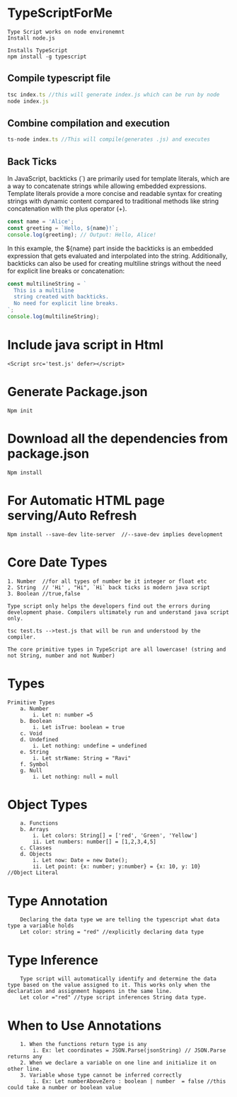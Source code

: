 # TypeScriptForMe
    Type Script works on node environemnt
    Install node.js

    Installs TypeScript
    npm install -g typescript 
## Compile typescript file 
```typescript
tsc index.ts //this will generate index.js which can be run by node
node index.js
```
## Combine compilation and execution
```typescript
ts-node index.ts //This will compile(generates .js) and executes
```
## Back Ticks
In JavaScript, backticks (`) are primarily used for template literals, which are a way to concatenate strings while allowing embedded expressions. Template literals provide a more concise and readable syntax for creating strings with dynamic content compared to traditional methods like string concatenation with the plus operator (+).
```javascript
const name = 'Alice';
const greeting = `Hello, ${name}!`;
console.log(greeting); // Output: Hello, Alice!
```
In this example, the ${name} part inside the backticks is an embedded expression that gets evaluated and interpolated into the string.
Additionally, backticks can also be used for creating multiline strings without the need for explicit line breaks or concatenation:
```javascript
const multilineString = `
  This is a multiline
  string created with backticks.
  No need for explicit line breaks.
`;
console.log(multilineString);
```
# Include java script in Html
    <Script src='test.js' defer></script> 

# Generate Package.json
    Npm init

# Download all the dependencies from package.json
    Npm install

# For Automatic HTML page serving/Auto Refresh

    Npm install --save-dev lite-server  //--save-dev implies development

# Core Date Types
	1. Number  //for all types of number be it integer or float etc
	2. String  // 'Hi' , "Hi", `Hi` back ticks is modern java script 
	3. Boolean //true,false

    Type script only helps the developers find out the errors during development phase. Compilers ultimately run and understand java script only.

    tsc test.ts -->test.js that will be run and understood by the compiler.

    The core primitive types in TypeScript are all lowercase! (string and not String, number and not Number)

# Types
	Primitive Types
		a. Number
			i. Let n: number =5
		b. Boolean
			i. Let isTrue: boolean = true
		c. Void
		d. Undefined
			i. Let nothing: undefine = undefined
		e. String 
			i. Let strName: String = "Ravi"
		f. Symbol
		g. Null
			i. Let nothing: null = null 
		
# Object Types
		a. Functions
		b. Arrays
			i. Let colors: String[] = ['red', 'Green', 'Yellow']
			ii. Let numbers: number[] = [1,2,3,4,5]
		c. Classes
		d. Objects
			i. Let now: Date = new Date();
			ii. Let point: {x: number; y:number} = {x: 10, y: 10}  //Object Literal
# Type Annotation 
		Declaring the data type we are telling the typescript what data type a variable holds
		Let color: string = "red" //explicitly declaring data type
# Type Inference 
		Type script will automatically identify and determine the data type based on the value assigned to it. This works only when the declaration and assignment happens in the same line.
		Let color ="red" //type script inferences String data type. 

# When to Use Annotations
		1. When the functions return type is any
			i. Ex: let coordinates = JSON.Parse(jsonString) // JSON.Parse returns any
		2. When we declare a variable on one line and initialize it on other line.
		3. Variable whose type cannot be inferred correctly 
			i. Ex: Let numberAboveZero : boolean | number  = false //this could take a number or boolean value
